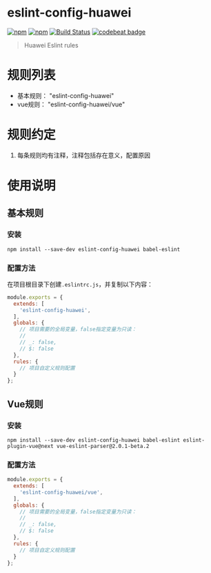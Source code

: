 # eslint-config-huawei
[![npm](https://img.shields.io/npm/v/eslint-config-huawei.svg)](https://www.npmjs.com/package/eslint-config-huawei)
[![npm](https://img.shields.io/npm/dt/eslint-config-huawei.svg)](https://www.npmjs.com/package/eslint-config-huawei)
[![Build Status](https://travis-ci.org/sept08/eslint-config-huawei.svg?branch=master)](https://travis-ci.org/sept08/eslint-config-huawei)
[![codebeat badge](https://codebeat.co/badges/eb2806d1-5060-418a-b532-12f4a029646f)](https://codebeat.co/projects/github-com-sept08-eslint-config-huawei-master)

> Huawei Eslint rules

# 规则列表
*   基本规则：  "eslint-config-huawei"
*   vue规则：   "eslint-config-huawei/vue"

# 规则约定
1.  每条规则均有注释，注释包括存在意义，配置原因

# 使用说明
## 基本规则
### 安装
``` shell
npm install --save-dev eslint-config-huawei babel-eslint
```
### 配置方法
在项目根目录下创建`.eslintrc.js`，并复制以下内容：
``` javascript
module.exports = {
  extends: [
    'eslint-config-huawei',
  ],
  globals: {
    // 项目需要的全局变量，false指定变量为只读：
    //
    // _: false,
    // $: false
  },
  rules: {
    // 项目自定义规则配置
  }
};
```


## Vue规则
### 安装
``` shell
npm install --save-dev eslint-config-huawei babel-eslint eslint-plugin-vue@next vue-eslint-parser@2.0.1-beta.2
```
### 配置方法
``` javascript
module.exports = {
  extends: [
    'eslint-config-huawei/vue',
  ],
  globals: {
    // 项目需要的全局变量，false指定变量为只读：
    //
    // _: false,
    // $: false
  },
  rules: {
    // 项目自定义规则配置
  }
};
```
